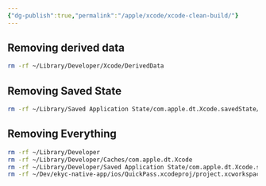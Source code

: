 ```yaml
---
{"dg-publish":true,"permalink":"/apple/xcode/xcode-clean-build/"}
---
```



## Removing derived data

```bash
rm -rf ~/Library/Developer/Xcode/DerivedData
```
## Removing Saved State

```bash
rm -rf ~/Library/Saved Application State/com.apple.dt.Xcode.savedState/
```

## Removing Everything

```bash
rm -rf ~/Library/Developer
rm -rf ~/Library/Developer/Caches/com.apple.dt.Xcode
rm -rf ~/Library/Developer/Saved Application State/com.apple.dt.Xcode.savedState
rm -rf ~/Dev/ekyc-native-app/ios/QuickPass.xcodeproj/project.xcworkspace/xcuserdata
```

